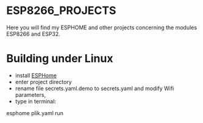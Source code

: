 # ESP8266_PROJECTS
Here you will find my ESPHOME and other projects concerning the modules ESP8266 and ESP32.

# Building under Linux
* install [ESPHome](https://esphome.io/)
* enter project directory
* rename file secrets.yaml.demo to secrets.yaml and modify Wifi parameters,
* type in terminal:

esphome plik.yaml run
